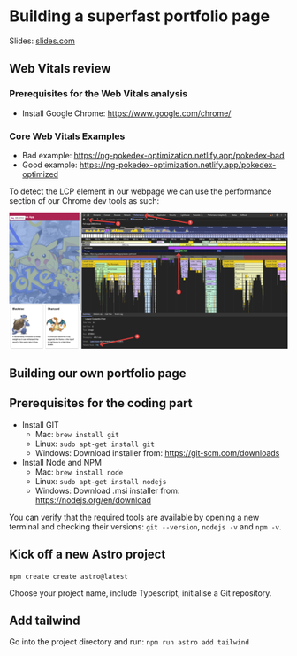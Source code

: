 # Building a superfast portfolio page

Slides: [slides.com](https://slides.com/dimeloper/building-a-super-fast-portfolio-page)

## Web Vitals review

### Prerequisites for the Web Vitals analysis

- Install Google Chrome: https://www.google.com/chrome/

### Core Web Vitals Examples

- Bad example: https://ng-pokedex-optimization.netlify.app/pokedex-bad
- Good example: https://ng-pokedex-optimization.netlify.app/pokedex-optimized

To detect the LCP element in our webpage we can use the performance section of
our Chrome dev tools as such:

![lcp-detect.png](./docs/lcp-detect.png)

## Building our own portfolio page

## Prerequisites for the coding part

- Install GIT
    - Mac: `brew install git`
    - Linux: `sudo apt-get install git`
    - Windows: Download installer from: https://git-scm.com/downloads
- Install Node and NPM
    - Mac: `brew install node`
    - Linux: `sudo apt-get install nodejs`
    - Windows: Download .msi installer from: https://nodejs.org/en/download

You can verify that the required tools are available by opening a new terminal and checking
their versions: `git --version`, `nodejs -v` and `npm -v`.

## Kick off a new Astro project

`npm create create astro@latest`

Choose your project name, include Typescript, initialise a Git repository.

## Add tailwind

Go into the project directory and run:
`npm run astro add tailwind`